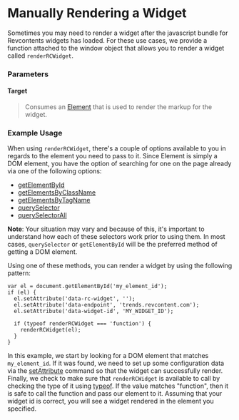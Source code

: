 # Manually Rendering a Widget

Sometimes you may need to render a widget after the javascript bundle for Revcontents widgets has loaded. For these use cases, we provide a function attached to the window object that allows you to render a widget called `renderRCWidget`.

### Parameters

#### Target
> Consumes an [Element](https://developer.mozilla.org/en-US/docs/Web/API/Element) that is used to render the markup for the widget.


### Example Usage

When using `renderRCWidget`, there's a couple of options available to you in regards to the element you need to pass to it. Since Element is simply a DOM element, you have the option of searching for one on the page already via one of the following options:

* [getElementById](https://developer.mozilla.org/en-US/docs/Web/API/Document/getElementById)
* [getElementsByClassName](https://developer.mozilla.org/en-US/docs/Web/API/Document/getElementsByClassName)
* [getElementsByTagName](https://developer.mozilla.org/en-US/docs/Web/API/Element/getElementsByTagName)
* [querySelector](https://developer.mozilla.org/en-US/docs/Web/API/Document/querySelector)
* [querySelectorAll](https://developer.mozilla.org/en-US/docs/Web/API/Document/querySelectorAll)

**Note**: Your situation may vary and because of this, it's important to understand how each of these selectors work prior to using them. In most cases, `querySelector` or `getElementById` will be the preferred method of getting a DOM element.

Using one of these methods, you can render a widget by using the following pattern:


    var el = document.getElementById('my_element_id');
    if (el) {
      el.setAttribute('data-rc-widget', '');
      el.setAttribute('data-endpoint', 'trends.revcontent.com');
      el.setAttribute('data-widget-id', 'MY_WIDGET_ID');
      
      if (typeof renderRCWidget === 'function') {
        renderRCWidget(el);
      }
    }

In this example, we start by looking for a DOM element that matches `my_element_id`. If it was found, we need to set up some configuration data via the [setAttribute](https://developer.mozilla.org/en-US/docs/Web/API/Element/setAttribute) command so that the widget can successfully render. Finally, we check to make sure that `renderRCWidget` is available to call by checking the type of it using [typeof](https://developer.mozilla.org/en-US/docs/Web/JavaScript/Reference/Operators/typeof). If the value matches "function", then it is safe to call the function and pass our element to it.
Assuming that your widget id is correct, you will see a widget rendered in the element you specified.
